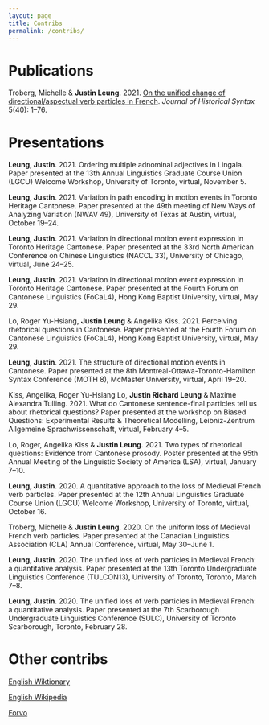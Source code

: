 ```yaml
---
layout: page
title: Contribs
permalink: /contribs/
---
```


# Publications

Troberg, Michelle & **Justin Leung**. 2021. [On the unified change of directional/aspectual verb particles in French](https://doi.org/10.18148/hs/2021.v5i40.104). *Journal of Historical Syntax* 5(40): 1–76.

# Presentations

**Leung, Justin**. 2021. Ordering multiple adnominal adjectives in Lingala. Paper presented at the 13th Annual Linguistics Graduate Course Union (LGCU) Welcome Workshop, University of Toronto, virtual, November 5.

**Leung, Justin**. 2021. Variation in path encoding in motion events in Toronto Heritage Cantonese. Paper presented at the 49th meeting of New Ways of Analyzing Variation (NWAV 49), University of Texas at Austin, virtual, October 19–24.

**Leung, Justin**. 2021. Variation in directional motion event expression in Toronto Heritage Cantonese. Paper presented at the 33rd North American Conference on Chinese Linguistics (NACCL 33), University of Chicago, virtual, June 24–25.

**Leung, Justin**. 2021. Variation in directional motion event expression in Toronto Heritage Cantonese. Paper presented at the Fourth Forum on Cantonese Linguistics (FoCaL4), Hong Kong Baptist University, virtual, May 29.

Lo, Roger Yu-Hsiang, **Justin Leung** & Angelika Kiss. 2021. Perceiving rhetorical questions in Cantonese. Paper presented at the Fourth Forum on Cantonese Linguistics (FoCaL4), Hong Kong Baptist University, virtual, May 29.

**Leung, Justin**. 2021. The structure of directional motion events in Cantonese. Paper presented at the 8th Montreal-Ottawa-Toronto-Hamilton Syntax Conference (MOTH 8), McMaster University, virtual, April 19–20.

Kiss, Angelika, Roger Yu-Hsiang Lo, **Justin Richard Leung** & Maxime Alexandra Tulling. 2021. What do Cantonese sentence-final particles tell us about rhetorical questions? Paper presented at the workshop on Biased Questions: Experimental Results & Theoretical Modelling, Leibniz-Zentrum Allgemeine Sprachwissenschaft, virtual, February 4–5.

Lo, Roger, Angelika Kiss & **Justin Leung**. 2021. Two types of rhetorical questions: Evidence from Cantonese prosody. Poster presented at the 95th Annual Meeting of the Linguistic Society of America (LSA), virtual, January 7–10.

**Leung, Justin**. 2020. A quantitative approach to the loss of Medieval French verb particles. Paper presented at the 12th Annual Linguistics Graduate Course Union (LGCU) Welcome Workshop, University of Toronto, virtual, October 16.

Troberg, Michelle & **Justin Leung**. 2020. On the uniform loss of Medieval French verb particles. Paper presented at the Canadian Linguistics Association (CLA) Annual Conference, virtual, May 30–June 1.

**Leung, Justin**. 2020. The unified loss of verb particles in Medieval French: a quantitative analysis. Paper presented at the 13th Toronto Undergraduate Linguistics Conference (TULCON13), University of Toronto, Toronto, March 7–8.

**Leung, Justin**. 2020. The unified loss of verb particles in Medieval French: a quantitative analysis. Paper presented at the 7th Scarborough Undergraduate Linguistics Conference (SULC), University of Toronto Scarborough, Toronto, February 28.

# Other contribs

[English Wiktionary](https://en.wiktionary.org/wiki/User_talk:Justinrleung) 

[English Wikipedia](https://en.wikipedia.org/wiki/User_talk:Justinrleung)

[Forvo](https://forvo.com/user/justinrleung/)
